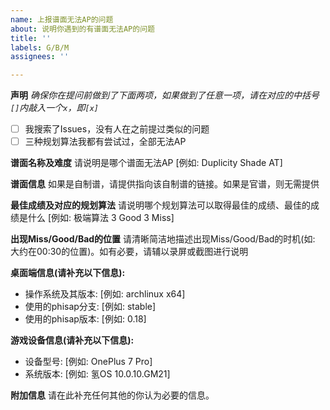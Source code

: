 ```yaml
---
name: 上报谱面无法AP的问题
about: 说明你遇到的有谱面无法AP的问题
title: ''
labels: G/B/M
assignees: ''

---
```


**声明**
_确保你在提问前做到了下面两项，如果做到了任意一项，请在对应的中括号`[]`内敲入一个`x`，即`[x]`_
- [ ] 我搜索了Issues，没有人在之前提过类似的问题
- [ ] 三种规划算法我都有尝试过，全部无法AP

**谱面名称及难度**
请说明是哪个谱面无法AP [例如: Duplicity Shade AT]

**谱面信息**
如果是自制谱，请提供指向该自制谱的链接。如果是官谱，则无需提供

**最佳成绩及对应的规划算法**
请说明哪个规划算法可以取得最佳的成绩、最佳的成绩是什么 [例如: 极端算法 3 Good 3 Miss]

**出现Miss/Good/Bad的位置**
请清晰简洁地描述出现Miss/Good/Bad的时机(如: 大约在00:30的位置)。如有必要，请辅以录屏或截图进行说明

**桌面端信息(请补充以下信息):**
 - 操作系统及其版本: [例如: archlinux x64]
 - 使用的phisap分支: [例如: stable]
 - 使用的phisap版本: [例如: 0.18]

**游戏设备信息(请补充以下信息):**
 - 设备型号: [例如: OnePlus 7 Pro]
 - 系统版本: [例如: 氢OS 10.0.10.GM21]

**附加信息**
请在此补充任何其他的你认为必要的信息。
